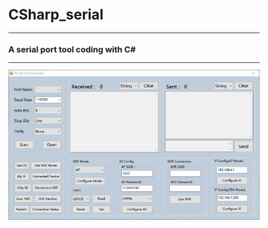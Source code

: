 # CSharp_serial
---

### A serial port tool coding with C#
---

![Xshell_Appearance](Doc/screenshot.png)